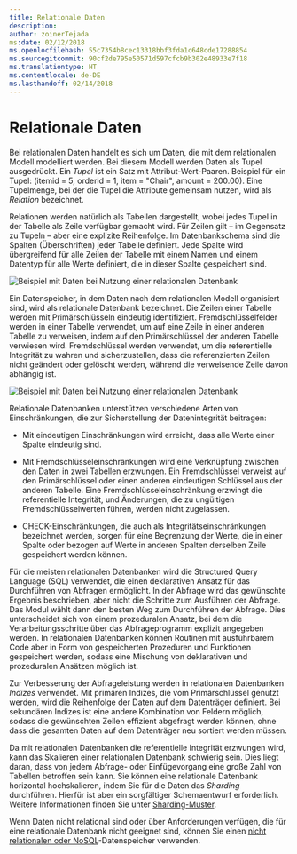 ```yaml
---
title: Relationale Daten
description: 
author: zoinerTejada
ms:date: 02/12/2018
ms.openlocfilehash: 55c7354b8cec13318bbf3fda1c648cde17288854
ms.sourcegitcommit: 90cf2de795e50571d597cfcb9b302e48933e7f18
ms.translationtype: HT
ms.contentlocale: de-DE
ms.lasthandoff: 02/14/2018
---
```

# <a name="relational-data"></a>Relationale Daten

Bei relationalen Daten handelt es sich um Daten, die mit dem relationalen Modell modelliert werden. Bei diesem Modell werden Daten als Tupel ausgedrückt. Ein *Tupel* ist ein Satz mit Attribut-Wert-Paaren. Beispiel für ein Tupel: (itemid = 5, orderid = 1, item = "Chair", amount = 200.00). Eine Tupelmenge, bei der die Tupel die Attribute gemeinsam nutzen, wird als *Relation* bezeichnet. 

Relationen werden natürlich als Tabellen dargestellt, wobei jedes Tupel in der Tabelle als Zeile verfügbar gemacht wird. Für Zeilen gilt – im Gegensatz zu Tupeln – aber eine explizite Reihenfolge. Im Datenbankschema sind die Spalten (Überschriften) jeder Tabelle definiert. Jede Spalte wird übergreifend für alle Zeilen der Tabelle mit einem Namen und einem Datentyp für alle Werte definiert, die in dieser Spalte gespeichert sind.

![Beispiel mit Daten bei Nutzung einer relationalen Datenbank](./images/example-relational.png)

Ein Datenspeicher, in dem Daten nach dem relationalen Modell organisiert sind, wird als relationale Datenbank bezeichnet. Die Zeilen einer Tabelle werden mit Primärschlüsseln eindeutig identifiziert. Fremdschlüsselfelder werden in einer Tabelle verwendet, um auf eine Zeile in einer anderen Tabelle zu verweisen, indem auf den Primärschlüssel der anderen Tabelle verwiesen wird. Fremdschlüssel werden verwendet, um die referentielle Integrität zu wahren und sicherzustellen, dass die referenzierten Zeilen nicht geändert oder gelöscht werden, während die verweisende Zeile davon abhängig ist. 

![Beispiel mit Daten bei Nutzung einer relationalen Datenbank](./images/example-relational2.png)

Relationale Datenbanken unterstützen verschiedene Arten von Einschränkungen, die zur Sicherstellung der Datenintegrität beitragen:

- Mit eindeutigen Einschränkungen wird erreicht, dass alle Werte einer Spalte eindeutig sind. 

- Mit Fremdschlüsseleinschränkungen wird eine Verknüpfung zwischen den Daten in zwei Tabellen erzwungen. Ein Fremdschlüssel verweist auf den Primärschlüssel oder einen anderen eindeutigen Schlüssel aus der anderen Tabelle. Eine Fremdschlüsseleinschränkung erzwingt die referentielle Integrität, und Änderungen, die zu ungültigen Fremdschlüsselwerten führen, werden nicht zugelassen.

- CHECK-Einschränkungen, die auch als Integritätseinschränkungen bezeichnet werden, sorgen für eine Begrenzung der Werte, die in einer Spalte oder bezogen auf Werte in anderen Spalten derselben Zeile gespeichert werden können. 

Für die meisten relationalen Datenbanken wird die Structured Query Language (SQL) verwendet, die einen deklarativen Ansatz für das Durchführen von Abfragen ermöglicht. In der Abfrage wird das gewünschte Ergebnis beschrieben, aber nicht die Schritte zum Ausführen der Abfrage. Das Modul wählt dann den besten Weg zum Durchführen der Abfrage. Dies unterscheidet sich von einem prozeduralen Ansatz, bei dem die Verarbeitungsschritte über das Abfrageprogramm explizit angegeben werden. In relationalen Datenbanken können Routinen mit ausführbarem Code aber in Form von gespeicherten Prozeduren und Funktionen gespeichert werden, sodass eine Mischung von deklarativen und prozeduralen Ansätzen möglich ist.

Zur Verbesserung der Abfrageleistung werden in relationalen Datenbanken *Indizes* verwendet. Mit primären Indizes, die vom Primärschlüssel genutzt werden, wird die Reihenfolge der Daten auf dem Datenträger definiert. Bei sekundären Indizes ist eine andere Kombination von Feldern möglich, sodass die gewünschten Zeilen effizient abgefragt werden können, ohne dass die gesamten Daten auf dem Datenträger neu sortiert werden müssen.

Da mit relationalen Datenbanken die referentielle Integrität erzwungen wird, kann das Skalieren einer relationalen Datenbank schwierig sein. Dies liegt daran, dass von jedem Abfrage- oder Einfügevorgang eine große Zahl von Tabellen betroffen sein kann. Sie können eine relationale Datenbank horizontal hochskalieren, indem Sie für die Daten das *Sharding* durchführen. Hierfür ist aber ein sorgfältiger Schemaentwurf erforderlich. Weitere Informationen finden Sie unter [Sharding-Muster](../../patterns/sharding.md).

Wenn Daten nicht relational sind oder über Anforderungen verfügen, die für eine relationale Datenbank nicht geeignet sind, können Sie einen [nicht relationalen oder NoSQL](./non-relational-data.md)-Datenspeicher verwenden.

